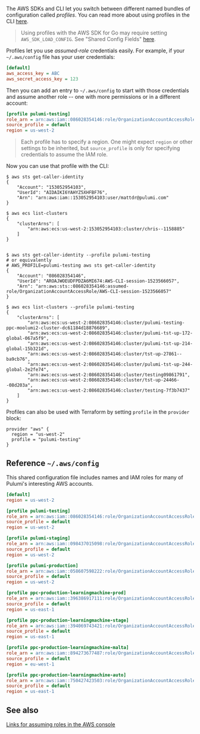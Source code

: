 The AWS SDKs and CLI let you switch between different named bundles of configuration called _profiles_. You can read more about using profiles in the CLI [here](https://docs.aws.amazon.com/cli/latest/userguide/cli-multiple-profiles.html).

> Using profiles with the AWS SDK for Go may require setting `AWS_SDK_LOAD_CONFIG`. See "Shared Config Fields" [here](https://docs.aws.amazon.com/sdk-for-go/api/aws/session/#pkg-index).

Profiles let you use _assumed-role_ credentials easily. For example, if your `~/.aws/config` file has your user credentials:

```ini
[default]
aws_access_key = ABC
aws_secret_access_key = 123
```

Then you can add an entry to `~/.aws/config` to start with those credentials and assume another role -- one with more permissions or in a different account:

```ini
[profile pulumi-testing]
role_arn = arn:aws:iam::086028354146:role/OrganizationAccountAccessRole
source_profile = default
region = us-west-2
```

> Each profile has to specify a region. One might expect `region` or other settings to be inherited, but `source_profile` is only for specifying credentials to assume the IAM role.

Now you can use that profile with the CLI:

```
$ aws sts get-caller-identity
{
    "Account": "153052954103", 
    "UserId": "AIDAIKI6YAHYZ5XHFBF76", 
    "Arn": "arn:aws:iam::153052954103:user/mattdr@pulumi.com"
}

$ aws ecs list-clusters
{
    "clusterArns": [
        "arn:aws:ecs:us-west-2:153052954103:cluster/chris--1158885"
    ]
}


$ aws sts get-caller-identity --profile pulumi-testing
# or equivalently
# AWS_PROFILE=pulumi-testing aws sts get-caller-identity
{
    "Account": "086028354146", 
    "UserId": "AROAJWOEUDFPDZA6MI674:AWS-CLI-session-1523566057", 
    "Arn": "arn:aws:sts::086028354146:assumed-role/OrganizationAccountAccessRole/AWS-CLI-session-1523566057"
}

$ aws ecs list-clusters --profile pulumi-testing
{
    "clusterArns": [
        "arn:aws:ecs:us-west-2:086028354146:cluster/pulumi-testing-ppc-moolumi2-cluster-dc61184d18876689", 
        "arn:aws:ecs:us-west-2:086028354146:cluster/pulumi-tst-up-172-global-067a5f9", 
        "arn:aws:ecs:us-west-2:086028354146:cluster/pulumi-tst-up-214-global-15b321d", 
        "arn:aws:ecs:us-west-2:086028354146:cluster/tst-up-27861--ba9cb76", 
        "arn:aws:ecs:us-west-2:086028354146:cluster/pulumi-tst-up-244-global-2e2fe74", 
        "arn:aws:ecs:us-west-2:086028354146:cluster/testing09861791", 
        "arn:aws:ecs:us-west-2:086028354146:cluster/tst-up-24466--08d203a", 
        "arn:aws:ecs:us-west-2:086028354146:cluster/testing-7f3b7437"
    ]
}
```

Profiles can also be used with Terraform by setting `profile` in the `provider` block:

```hcl
provider "aws" {
  region = "us-west-2"
  profile = "pulumi-testing"
}
```

## Reference `~/.aws/config`

This shared configuration file includes names and IAM roles for many of Pulumi's interesting AWS accounts.

```ini
[default]
region = us-west-2

[profile pulumi-testing]
role_arn = arn:aws:iam::086028354146:role/OrganizationAccountAccessRole
source_profile = default
region = us-west-2

[profile pulumi-staging]
role_arn = arn:aws:iam::098437015098:role/OrganizationAccountAccessRole
source_profile = default
region = us-west-2

[profile pulumi-production]
role_arn = arn:aws:iam::058607598222:role/OrganizationAccountAccessRole
source_profile = default
region = us-west-2

[profile ppc-production-learningmachine-prod]
role_arn = arn:aws:iam::396386917111:role/OrganizationAccountAccessRole
source_profile = default
region = us-east-1

[profile ppc-production-learningmachine-stage]
role_arn = arn:aws:iam::394069743421:role/OrganizationAccountAccessRole
source_profile = default
region = us-east-1

[profile ppc-production-learningmachine-malta]
role_arn = arn:aws:iam::894273677487:role/OrganizationAccountAccessRole
source_profile = default
region = eu-west-1

[profile ppc-production-learningmachine-auto]
role_arn = arn:aws:iam::750427423503:role/OrganizationAccountAccessRole
source_profile = default
region = us-east-1
```

## See also
[Links for assuming roles in the AWS console](Pulumi-AWS-accounts)